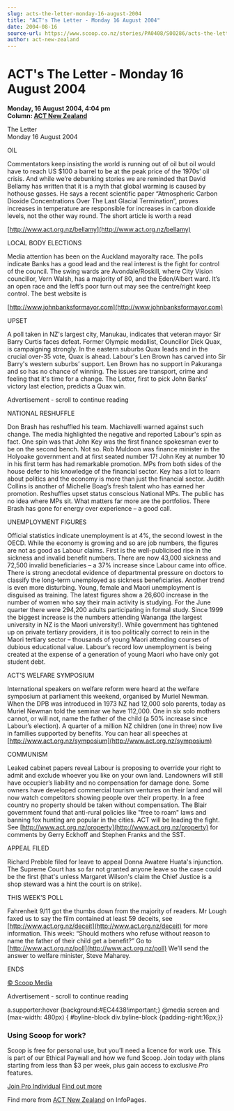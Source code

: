 ```yaml
---
slug: acts-the-letter-monday-16-august-2004
title: "ACT's The Letter - Monday 16 August 2004"
date: 2004-08-16
source-url: https://www.scoop.co.nz/stories/PA0408/S00286/acts-the-letter-monday-16-august-2004.htm
author: act-new-zealand
---
```

ACT's The Letter - Monday 16 August 2004
========================================

**Monday, 16 August 2004, 4:04 pm**  
**Column: [ACT New Zealand](https://info.scoop.co.nz/ACT_New_Zealand)**

The Letter  
Monday 16 August 2004

OIL

Commentators keep insisting the world is running out of oil but oil would have to reach US $100 a barrel to be at the peak price of the 1970s’ oil crisis. And while we’re debunking stories we are reminded that David Bellamy has written that it is a myth that global warming is caused by hothouse gasses. He says a recent scientific paper “Atmospheric Carbon Dioxide Concentrations Over The Last Glacial Termination”, proves increases in temperature are responsible for increases in carbon dioxide levels, not the other way round. The short article is worth a read

[http://www.act.org.nz/bellamy](http://www.act.org.nz/bellamy)

LOCAL BODY ELECTIONS

Media attention has been on the Auckland mayoralty race. The polls indicate Banks has a good lead and the real interest is the fight for control of the council. The swing wards are Avondale/Roskill, where City Vision councillor, Vern Walsh, has a majority of 80, and the Eden/Albert ward. It’s an open race and the left’s poor turn out may see the centre/right keep control. The best website is

[http://www.johnbanksformayor.com](http://www.johnbanksformayor.com)

UPSET

A poll taken in NZ's largest city, Manukau, indicates that veteran mayor Sir Barry Curtis faces defeat. Former Olympic medallist, Councillor Dick Quax, is campaigning strongly. In the eastern suburbs Quax leads and in the crucial over-35 vote, Quax is ahead. Labour's Len Brown has carved into Sir Barry's western suburbs’ support. Len Brown has no support in Pakuranga and so has no chance of winning. The issues are transport, crime and feeling that it's time for a change. The Letter, first to pick John Banks’ victory last election, predicts a Quax win.

Advertisement - scroll to continue reading





NATIONAL RESHUFFLE

Don Brash has reshuffled his team. Machiavelli warned against such change. The media highlighted the negative and reported Labour's spin as fact. One spin was that John Key was the first finance spokesman ever to be on the second bench. Not so. Rob Muldoon was finance minister in the Holyoake government and at first seated number 17! John Key at number 10 in his first term has had remarkable promotion. MPs from both sides of the house defer to his knowledge of the financial sector. Key has a lot to learn about politics and the economy is more than just the financial sector. Judith Collins is another of Michelle Boag’s fresh talent who has earned her promotion. Reshuffles upset status conscious National MPs. The public has no idea where MPs sit. What matters far more are the portfolios. There Brash has gone for energy over experience – a good call.

UNEMPLOYMENT FIGURES

Official statistics indicate unemployment is at 4%, the second lowest in the OECD. While the economy is growing and so are job numbers, the figures are not as good as Labour claims. First is the well-publicised rise in the sickness and invalid benefit numbers. There are now 43,000 sickness and 72,500 invalid beneficiaries – a 37% increase since Labour came into office. There is strong anecdotal evidence of departmental pressure on doctors to classify the long-term unemployed as sickness beneficiaries. Another trend is even more disturbing. Young, female and Maori unemployment is disguised as training. The latest figures show a 26,600 increase in the number of women who say their main activity is studying. For the June quarter there were 294,200 adults participating in formal study. Since 1999 the biggest increase is the numbers attending Wananga (the largest university in NZ is the Maori university!). While government has tightened up on private tertiary providers, it is too politically correct to rein in the Maori tertiary sector – thousands of young Maori attending courses of dubious educational value. Labour’s record low unemployment is being created at the expense of a generation of young Maori who have only got student debt.

ACT’S WELFARE SYMPOSIUM

International speakers on welfare reform were heard at the welfare symposium at parliament this weekend, organised by Muriel Newman. When the DPB was introduced in 1973 NZ had 12,000 solo parents, today as Muriel Newman told the seminar we have 112,000. One in six solo mothers cannot, or will not, name the father of the child (a 50% increase since Labour’s election). A quarter of a million NZ children (one in three) now live in families supported by benefits. You can hear all speeches at [http://www.act.org.nz/symposium](http://www.act.org.nz/symposium)

COMMUNISM

Leaked cabinet papers reveal Labour is proposing to override your right to admit and exclude whoever you like on your own land. Landowners will still have occupier’s liability and no compensation for damage done. Some owners have developed commercial tourism ventures on their land and will now watch competitors showing people over their property. In a free country no property should be taken without compensation. The Blair government found that anti-rural policies like "free to roam" laws and banning fox hunting are popular in the cities. ACT will be leading the fight. See [http://www.act.org.nz/property](http://www.act.org.nz/property) for comments by Gerry Eckhoff and Stephen Franks and the SST.

APPEAL FILED

Richard Prebble filed for leave to appeal Donna Awatere Huata's injunction. The Supreme Court has so far not granted anyone leave so the case could be the first (that's unless Margaret Wilson's claim the Chief Justice is a shop steward was a hint the court is on strike).

THIS WEEK’S POLL

Fahrenheit 9/11 got the thumbs down from the majority of readers. Mr Lough faxed us to say the film contained at least 59 deceits, see [http://www.act.org.nz/deceit](http://www.act.org.nz/deceit) for more information. This week: “Should mothers who refuse without reason to name the father of their child get a benefit?” Go to [http://www.act.org.nz/poll](http://www.act.org.nz/poll) We’ll send the answer to welfare minister, Steve Maharey.

ENDS

[© Scoop Media](http://www.scoop.co.nz/about/terms.html)  

Advertisement - scroll to continue reading



a.supporter:hover {background:#EC4438!important;} @media screen and (max-width: 480px) { #byline-block div.byline-block {padding-right:16px;}}

### Using Scoop for work?

Scoop is free for personal use, but you’ll need a licence for work use. This is part of our Ethical Paywall and how we fund Scoop. Join today with plans starting from less than $3 per week, plus gain access to exclusive _Pro_ features.  
  
[Join Pro Individual](https://pro.scoop.co.nz/Individual/?from=ProIn24) [Find out more](https://pro.scoop.co.nz/using-scoop-for-work/?from=ProIn24)

Find more from [ACT New Zealand](https://info.scoop.co.nz/ACT_New_Zealand) on InfoPages.